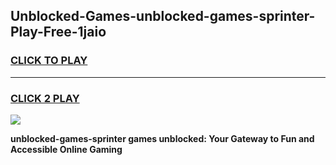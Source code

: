 
## Unblocked-Games-unblocked-games-sprinter-Play-Free-1jaio
<h3>
<a href="https://premium76.site?title=unblocked-games-sprinter&ref=19M">CLICK TO PLAY</a></h3>
<hr>

<h3>
<a href="https://premium76.site?title=unblocked-games-sprinter&ref=19M">CLICK 2 PLAY</a>
  
</h3>

<a href="https://premium76.site?title=unblocked-games-sprinter&ref=19M"><img src="https://clearcache.store/games.png"></a>


**unblocked-games-sprinter games unblocked: Your Gateway to Fun and Accessible Online Gaming**
